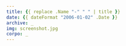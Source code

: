```yaml
---
title: {{ replace .Name "-" " " | title }}
date: {{ dateFormat "2006-01-02" .Date }}
archive: _
img: screenshot.jpg
corpo: _
---
```


